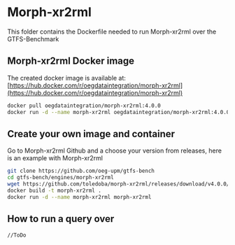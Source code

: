# Morph-xr2rml
This folder contains the Dockerfile needed to run Morph-xr2rml over the GTFS-Benchmark

## Morph-xr2rml Docker image
The created docker image is available at: [https://hub.docker.com/r/oegdataintegration/morph-xr2rml](https://hub.docker.com/r/oegdataintegration/morph-xr2rml)
```bash
docker pull oegdataintegration/morph-xr2rml:4.0.0
docker run -d --name morph-xr2rml oegdataintegration/morph-xr2rml:4.0.0
```

## Create your own image and container
Go to Morph-xr2rml Github and a choose your version from releases, here is an example with Morph-xr2rml
```bash
git clone https://github.com/oeg-upm/gtfs-bench
cd gtfs-bench/engines/morph-xr2rml
wget https://github.com/toledoba/morph-xr2rml/releases/download/v4.0.0/morph-xr2rml-4.0.0.jar
docker build -t morph-xr2rml .
docker run -d --name morph-xr2rml morph-xr2rml
```

## How to run a query over
```bash
//ToDo
```
